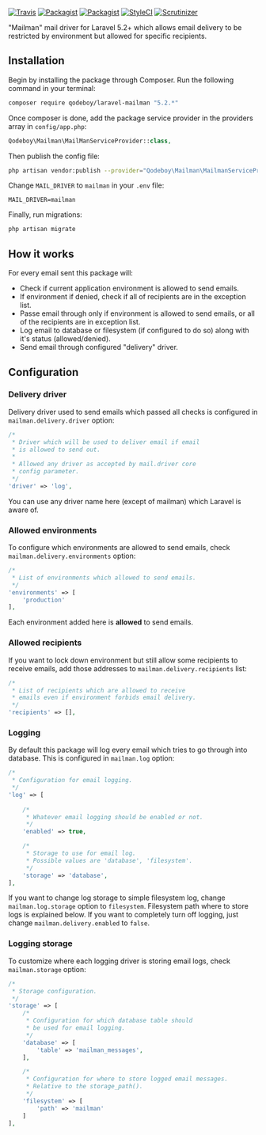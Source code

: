 [![Travis](https://img.shields.io/travis/qodeboy/laravel-mailman.svg?maxAge=2592000?style=flat-square)](https://travis-ci.org/qodeboy/laravel-mailman)
[![Packagist](https://img.shields.io/packagist/l/qodeboy/laravel-mailman.svg?maxAge=2592000?style=flat-square)](https://packagist.org/packages/qodeboy/laravel-mailman)
[![Packagist](https://img.shields.io/packagist/v/qodeboy/laravel-mailman.svg?maxAge=2592000?style=flat-square)](https://packagist.org/packages/qodeboy/laravel-mailman)
[![StyleCI](https://styleci.io/repos/56073823/shield)](https://styleci.io/repos/56073823)
[![Scrutinizer](https://img.shields.io/scrutinizer/g/qodeboy/laravel-mailman.svg?maxAge=2592000)](https://scrutinizer-ci.com/g/qodeboy/laravel-mailman/)

"Mailman" mail driver for Laravel 5.2+ which allows email delivery to be restricted by environment but allowed for specific recipients.

## Installation

Begin by installing the package through Composer. Run the following command in your terminal:

```bash
composer require qodeboy/laravel-mailman "5.2.*"
```

Once composer is done, add the package service provider in the providers array in `config/app.php`:

```php
Qodeboy\Mailman\MailManServiceProvider::class,
```

Then publish the config file:

```bash
php artisan vendor:publish --provider="Qodeboy\Mailman\MailmanServiceProvider"
```

Change `MAIL_DRIVER` to `mailman` in your `.env` file:

```
MAIL_DRIVER=mailman
```

Finally, run migrations:

```bash
php artisan migrate
```

## How it works

For every email sent this package will:

* Check if current application environment is allowed to send emails.
* If environment if denied, check if all of recipients are in the exception list.
* Passe email through only if environment is allowed to send emails, or all of the recipients are in exception list.
* Log email to database or filesystem (if configured to do so) along with it's status (allowed/denied).
* Send email through configured "delivery" driver.

## Configuration

### Delivery driver

Delivery driver used to send emails which passed all checks is configured in `mailman.delivery.driver` option:

```php
/*
 * Driver which will be used to deliver email if email
 * is allowed to send out.
 *
 * Allowed any driver as accepted by mail.driver core
 * config parameter.
 */
'driver' => 'log',
```

You can use any driver name here (except of mailman) which Laravel is aware of.

### Allowed environments

To configure which environments are allowed to send emails, check `mailman.delivery.environments` option:

```php
/*
 * List of environments which allowed to send emails.
 */
'environments' => [
    'production'
],
```

Each environment added here is **allowed** to send emails.

### Allowed recipients

If you want to lock down environment but still allow some recipients to receive emails, add those addresses to `mailman.delivery.recipients` list:

```php
/*
 * List of recipients which are allowed to receive
 * emails even if environment forbids email delivery.
 */
'recipients' => [],
```

### Logging

By default this package will log every email which tries to go through into database. This is configured in `mailman.log` option:

```php
/*
 * Configuration for email logging.
 */
'log' => [
    
    /*
     * Whatever email logging should be enabled or not.
     */
    'enabled' => true,

    /*
     * Storage to use for email log.
     * Possible values are 'database', 'filesystem'.
     */
    'storage' => 'database',
],
```

If you want to change log storage to simple filesystem log, change `mailman.log.storage` option to `filesystem`. Filesystem path where to store logs is explained below.
If you want to completely turn off logging, just change `mailman.delivery.enabled` to `false`.

### Logging storage

To customize where each logging driver is storing email logs, check `mailman.storage` option:
  
```php
/*
 * Storage configuration.
 */
'storage' => [
    /*
     * Configuration for which database table should
     * be used for email logging.
     */
    'database' => [
        'table' => 'mailman_messages',
    ],

    /*
     * Configuration for where to store logged email messages.
     * Relative to the storage_path().
     */
    'filesystem' => [
        'path' => 'mailman'
    ]
],
```
